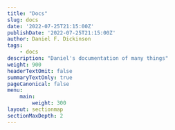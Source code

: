 ```yaml
---
title: "Docs"
slug: docs
date: '2022-07-25T21:15:00Z'
publishDate: '2022-07-25T21:15:00Z'
author: Daniel F. Dickinson
tags:
    - docs
description: "Daniel's documentation of many things"
weight: 900
headerTextOmit: false
summaryTextOnly: true
pageCanonical: false
menu:
    main:
        weight: 300
layout: sectionmap
sectionMaxDepth: 2
---
```


